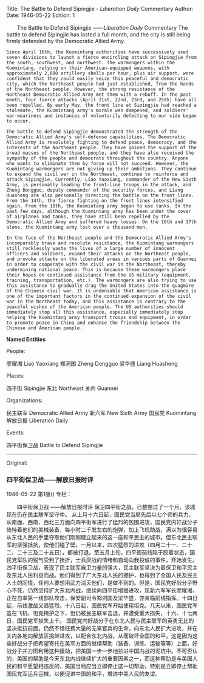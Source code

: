 Title: The Battle to Defend Sipingjie - *Liberation Daily* Commentary
Author:
Date: 1946-05-22
Edition: 1

　　The Battle to Defend Sipingjie
    ——*Liberation Daily* Commentary
    The battle to defend Sipingjie has lasted a full month, and the city is still being firmly defended by the Democratic Allied Army.

    Since April 16th, the Kuomintang authorities have successively used seven divisions to launch a fierce encircling attack on Sipingjie from the south, southwest, and northwest. The warmongers within the Kuomintang, relying on their American-equipped weapons, with approximately 2,000 artillery shells per hour, plus air support, were confident that they could easily seize this peaceful and democratic city, which the Northeast people had just established, from the hands of the Northeast people. However, the strong resistance of the Northeast Democratic Allied Army met them with a rebuff. In the past month, four fierce attacks (April 21st, 22nd, 23rd, and 25th) have all been repelled. By early May, the front line at Sipingjie had reached a stalemate, the Kuomintang army's morale was dampened, and soldiers' war-weariness and instances of voluntarily defecting to our side began to occur.

    The battle to defend Sipingjie demonstrated the strength of the Democratic Allied Army's self-defense capabilities. The Democratic Allied Army is resolutely fighting to defend peace, democracy, and the interests of the Northeast people. They have gained the support of the broad masses of the Northeast people, and they have also received the sympathy of the people and democrats throughout the country. Anyone who wants to eliminate them by force will not succeed. However, the Kuomintang warmongers are not giving up their ambitions. They continue to expand the civil war in the Northeast, continue to reinforce and attack Sipingjie. Currently, Liao Yaoxiang, commander of the New Sixth Army, is personally leading the front-line troops in the attack, and Zheng Dongguo, deputy commander of the security forces, and Liang Huasheng are also personally directing the battle on the front lines. From the 14th, the fierce fighting on the front lines intensified again. From the 18th, the Kuomintang army began to use tanks. In the past few days, although the Kuomintang army has been under the cover of airplanes and tanks, they have still been repelled by the Democratic Allied Army and suffered heavy losses. On the 16th and 17th alone, the Kuomintang army lost over a thousand men.

    In the face of the Northeast people and the Democratic Allied Army's incomparably brave and resolute resistance, the Kuomintang warmongers still recklessly waste the lives of a large number of innocent officers and soldiers, expand their attacks on the Northeast people, and provoke attacks on the liberated areas in various parts of Guannei in order to cooperate with the civil war in the Northeast, thereby undermining national peace. This is because these warmongers place their hopes on continued assistance from the US military (equipment, training, transportation, etc.). The warmongers are also trying to use this assistance to gradually drag the United States into the quagmire of the Chinese civil war. It is undeniable that American assistance is one of the important factors in the continued expansion of the civil war in the Northeast today, and this assistance is contrary to the peaceful wishes of the American people. The US authorities should immediately stop all this assistance, especially immediately stop helping the Kuomintang army transport troops and equipment, in order to promote peace in China and enhance the friendship between the Chinese and American people.

**Named Entities**

People:

廖耀湘  Liao Yaoxiang
郑洞国  Zheng Dongguo
梁华盛  Liang Huasheng

Places:

四平街  Sipingjie
东北  Northeast
关内  Guannei

Organizations:

民主联军  Democratic Allied Army
新六军  New Sixth Army
国民党  Kuomintang
解放日报  Liberation Daily

Events:

四平街保卫战  Battle to Defend Sipingjie



<hr /> 

Original: 


### 四平街保卫战——解放日报时评

1946-05-22
第1版()
专栏：

　　四平街保卫战
    ——解放日报时评
    保卫四平街之战，已整整过了一个月，该城现在仍在民主联军坚守中。
    从上月十六日起，国民党当局先后以七个师的兵力，从南面、西南、西北三方面向四平街军进行了猛烈的包围进攻，国民党内好战分子倚恃着他们的美械装备，每小时二千发左右的炮弹，加上飞机助战，满以为很容易从东北人民的手里夺取他们刚刚建立起来的这一座和平民主的城市。但东北民主联军的坚强抵抗，使他们碰了壁。一月以来，四次猛烈的进攻（四月二十一、二十二、二十三及二十五日），都被打退。至五月上旬，四平街前线陷于胶着状态，国民党军队的锐气受到了挫折，士兵厌战的情绪和自动向我投诚的事件，开始发生。
    四平街保卫战，表现了民主联军自卫力量的强大，民主联军坚决为着保卫和平民主及东北人民利益而战。他们得到了广大东北人民的拥护，也得到了全国人民及民主人士的同情，任何人要想用武力消灭他们，是做不到的。但是，国民党好战分子野心不死，仍然坚持扩大东北内战，继续向四平街增援进攻，现新六军军长廖耀湘，正在自率第一线部队攻击，保安副司令郑洞国及梁华盛，亦亲临前线指挥。十四日起，前线激战又趋猛烈。十八日起，国民党军开始使用坦克。几天以来，国民党军虽在飞机、坦克掩护之下，但仍被民主联军击退，并遭受重大损失，十六、十七两日，国民党军损失上千。
    国民党内好战分子在东北人民与民主联军的英勇无比的坚决抵抗前面，仍然不惜枉费大量的无辜官兵的生命，向东北人民扩大进攻，并在关内各地向解放区挑衅进攻，以配合东北内战，从而破坏全国的和平，这是因为这些好战分子把希望寄托在美军方面的继续帮助（装备、训练、运输等等）上面，好战分子并力图利用这种援助，把美国一步一步地拉进中国内战的泥坑中。不可否认的，美国的帮助是今天东北内战继续扩大的重要因素之一，而这种帮助是与美国人民的和平愿望相违反的，美国当局应当立即停止这一切帮助，特别是立即停止帮助国民党军运兵运械，以便促进中国的和平，增进中美人民的友谊。
